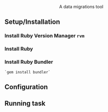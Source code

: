 <div align="center">
  A data migrations tool
</div>

## Setup/Installation
 
  ### Install Ruby Version Manager `rvm`
  
  ### Install Ruby 

  ### Install Ruby Bundler
    `gem install bundler` 

## Configuration 


## Running task

